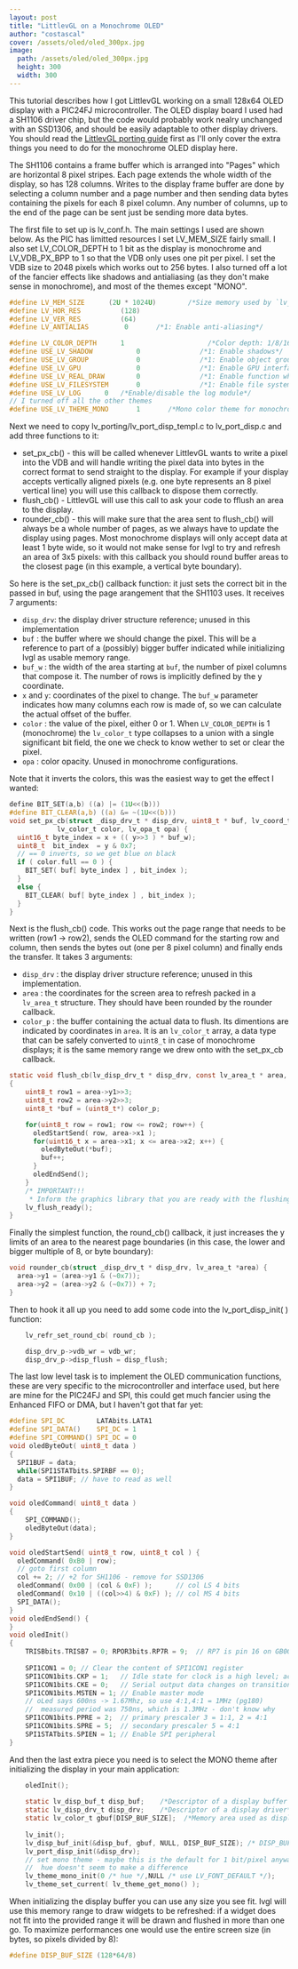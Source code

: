 ```yaml
---
layout: post
title: "LittlevGL on a Monochrome OLED"
author: "costascal"
cover: /assets/oled/oled_300px.jpg
image:
  path: /assets/oled/oled_300px.jpg
  height: 300
  width: 300
---
```



This tutorial describes how I got LittlevGL working on a small 128x64 OLED display with a PIC24FJ microcontroller. The OLED display board I used had a SH1106 driver chip, but the code would probably work nealry unchanged with an SSD1306, and should be easily adaptable to other display drivers. You should read the [LittlevGL porting guide](https://docs.littlevgl.com/#Porting_tr) first as I'll only cover the extra things you need to do for the monochrome OLED display here.

The SH1106 contains a frame buffer which is arranged into "Pages" which are horizontal 8 pixel stripes. Each page extends the whole width of the display, so has 128 columns. Writes to the display frame buffer are done by selecting a column number and a page number and then sending data bytes containing the pixels for each 8 pixel column. Any number of columns, up to the end of the page can be sent just be sending more data bytes.

The first file to set up is lv_conf.h. The main settings I used are shown below. As the PIC has limitted resources I set LV_MEM_SIZE fairly small. I also set LV_COLOR_DEPTH to 1 bit as the display is monochrome and LV_VDB_PX_BPP to 1 so that the VDB only uses one pit per pixel. I set the VDB size to 2048 pixels which works out to 256 bytes. I also turned off a lot of the fancier effects like shadows and antialiasing (as they don't make sense in monochrome), and most of the themes except "MONO".


```c
#define LV_MEM_SIZE      (2U * 1024U)        /*Size memory used by `lv_mem_alloc` in bytes (>= 2kB)*/
#define LV_HOR_RES          (128)
#define LV_VER_RES          (64)
#define LV_ANTIALIAS         0       /*1: Enable anti-aliasing*/

#define LV_COLOR_DEPTH      1                     /*Color depth: 1/8/16/32*/
#define USE_LV_SHADOW           0               /*1: Enable shadows*/
#define USE_LV_GROUP            0               /*1: Enable object groups (for keyboards)*/
#define USE_LV_GPU              0               /*1: Enable GPU interface*/
#define USE_LV_REAL_DRAW        0               /*1: Enable function which draw directly to the frame buffer instead of VDB (required if LV_VDB_SIZE = 0)*/
#define USE_LV_FILESYSTEM       0               /*1: Enable file system (might be required for images*/
#define USE_LV_LOG      0   /*Enable/disable the log module*/
// I turned off all the other themes
#define USE_LV_THEME_MONO       1       /*Mono color theme for monochrome displays*/
```


Next we need to copy lv_porting/lv_port_disp_templ.c to lv_port_disp.c and add three functions to it:

 - set_px_cb() - this will be called whenever LittlevGL wants to write a pixel into the VDB and will handle writing the pixel data into bytes in the correct format to send straight to the display. For example if your display accepts vertically aligned pixels (e.g. one byte represents an 8 pixel vertical line) you will use this callback to dispose them correctly.
 - flush_cb() - LittlevGL will use this call to ask your code to fflush an area to the display.
 - rounder_cb() - this will make sure that the area sent to flush_cb() will always be a whole number of pages, as we always have to update the display using pages. Most monochrome displays will only accept data at least 1 byte wide, so it would not make sense for lvgl to try and refresh an area of 3x5 pixels: with this callback you should round buffer areas to the closest page (in this example, a vertical byte boundary).

So here is the set_px_cb() callback function: it just sets the correct bit in the passed in buf, using the page arangement that the SH1103 uses. It receives 7 arguments:

  - `disp_drv`:  the display driver structure reference; unused in this implementation
  - `buf` : the buffer where we should change the pixel. This will be a reference to part of a (possibly) bigger buffer indicated while initializing lvgl as usable memory range.
  - `buf_w` : the width of the area starting at `buf`, the number of pixel columns that compose it. The number of rows is implicitly defined by the y coordinate.
  - `x` and `y`: coordinates of the pixel to change. The `buf_w` parameter indicates how many columns each row is made of, so we can calculate the actual offset of the buffer.
  - `color` : the value of the pixel, either 0 or 1. When `LV_COLOR_DEPTH` is 1 (monochrome) the `lv_color_t` type collapses to a union with a single significant bit field, the one we check to know wether to set or clear the pixel.
  - `opa` : color opacity. Unused in monochrome configurations.
  
Note that it inverts the colors, this was the easiest way to get the effect I wanted:

```c
define BIT_SET(a,b) ((a) |= (1U<<(b)))
#define BIT_CLEAR(a,b) ((a) &= ~(1U<<(b)))
void set_px_cb(struct _disp_drv_t * disp_drv, uint8_t * buf, lv_coord_t buf_w, lv_coord_t x, lv_coord_t y,
            lv_color_t color, lv_opa_t opa) {
  uint16_t byte_index = x + (( y>>3 ) * buf_w);
  uint8_t  bit_index  = y & 0x7;
  // == 0 inverts, so we get blue on black
  if ( color.full == 0 ) {
    BIT_SET( buf[ byte_index ] , bit_index );
  }
  else {
    BIT_CLEAR( buf[ byte_index ] , bit_index );
  }
}
```

Next is the flush_cb() code. This works out the page range that needs to be written (row1 -> row2), sends the OLED command for the starting row and column, then sends the bytes out (one per 8 pixel column) and finally ends the transfer.
It takes 3 arguments:

 - `disp_drv` : the display driver structure reference; unused in this implementation.
 - `area` : the coordinates for the screen area to refresh packed in a `lv_area_t` structure. They should have been rounded by the rounder callback.
 - `color_p` : the buffer containing the actual data to flush. Its dimentions are indicated by coordinates in `area`. It is an `lv_color_t` array, a data type that can be safely converted to `uint8_t` in case of monochrome displays; it is the same memory range we drew onto with the set_px_cb callback.

```c
static void flush_cb(lv_disp_drv_t * disp_drv, const lv_area_t * area, lv_color_t * color_p)
{
    uint8_t row1 = area->y1>>3;
    uint8_t row2 = area->y2>>3;
    uint8_t *buf = (uint8_t*) color_p;

    for(uint8_t row = row1; row <= row2; row++) {
      oledStartSend( row, area->x1 );
      for(uint16_t x = area->x1; x <= area->x2; x++) {
        oledByteOut(*buf);
        buf++;
      }
      oledEndSend();
    }
    /* IMPORTANT!!!
     * Inform the graphics library that you are ready with the flushing*/
    lv_flush_ready();
}
```


Finally the simplest function, the round_cb() callback, it just increases the y limits of an area to the nearest page boundaries (in this case, the lower and bigger multiple of 8, or byte boundary):


```c
void rounder_cb(struct _disp_drv_t * disp_drv, lv_area_t *area) {
  area->y1 = (area->y1 & (~0x7)); 
  area->y2 = (area->y2 & (~0x7)) + 7;
}
```

Then to hook it all up you need to add some code into the lv_port_disp_init( ) function:


```c
    lv_refr_set_round_cb( round_cb );

    disp_drv_p->vdb_wr = vdb_wr;
    disp_drv_p->disp_flush = disp_flush;
```


The last low level task is to implement the OLED communication functions, these are very specific to the microcontroller and interface used, but here are mine for the PIC24FJ and SPI, this could get much fancier using the Enhanced FIFO or DMA, but I haven't got that far yet:

```c
#define SPI_DC        LATAbits.LATA1
#define SPI_DATA()    SPI_DC = 1
#define SPI_COMMAND() SPI_DC = 0
void oledByteOut( uint8_t data )
{
  SPI1BUF = data;
  while(SPI1STATbits.SPIRBF == 0);
  data = SPI1BUF; // have to read as well
}

void oledCommand( uint8_t data )
{
    SPI_COMMAND();
    oledByteOut(data);
}

void oledStartSend( uint8_t row, uint8_t col ) {
  oledCommand( 0xB0 | row);
  // goto first column
  col += 2; // +2 for SH1106 - remove for SSD1306
  oledCommand( 0x00 | (col & 0xF) );      // col LS 4 bits 
  oledCommand( 0x10 | ((col>>4) & 0xF) ); // col MS 4 bits
  SPI_DATA();
}
void oledEndSend() {
}
void oledInit()
{
    TRISBbits.TRISB7 = 0; RPOR3bits.RP7R = 9;  // RP7 is pin 16 on GB002, 9 selects SS1OUT to drive Chip Select
    
    SPI1CON1 = 0; // Clear the content of SPI1CON1 register 
    SPI1CON1bits.CKP = 1;   // Idle state for clock is a high level; active state is a low level
    SPI1CON1bits.CKE = 0;   // Serial output data changes on transition from idle clock state to active clock state
    SPI1CON1bits.MSTEN = 1; // Enable master mode
    // oLed says 600ns -> 1.67Mhz, so use 4:1,4:1 = 1MHz (pg180)
    //  measured period was 750ns, which is 1.3MHz - don't know why
    SPI1CON1bits.PPRE = 2;  // primary prescaler 3 = 1:1, 2 = 4:1
    SPI1CON1bits.SPRE = 5;  // secondary prescaler 5 = 4:1   
    SPI1STATbits.SPIEN = 1; // Enable SPI peripheral
}
```



And then the last extra piece you need is to select the MONO theme after initializing the display in your main application:

```c
    oledInit();
    
    static lv_disp_buf_t disp_buf;    /*Descriptor of a display buffer */
    static lv_disp_drv_t disp_drv;    /*Descriptor of a display driver*/
    static lv_color_t gbuf[DISP_BUF_SIZE];  /*Memory area used as display buffer */
    
    lv_init();
    lv_disp_buf_init(&disp_buf, gbuf, NULL, DISP_BUF_SIZE); /* DISP_BUF_SIZE can be smaller than the actual display */
    lv_port_disp_init(&disp_drv);
    // set mono theme - maybe this is the default for 1 bit/pixel anyway?
    //  hue doesn't seem to make a difference
    lv_theme_mono_init(0 /* hue */,NULL /* use LV_FONT_DEFAULT */);
    lv_theme_set_current( lv_theme_get_mono() );
```

When initializing the display buffer you can use any size you see fit. lvgl will use this memory range to draw widgets to be refreshed: if a widget does not fit into the provided range it will be drawn and flushed in more than one go. To maximize performances one would use the entire screen size (in bytes, so pixels divided by 8):
```c
#define DISP_BUF_SIZE (128*64/8)
```
